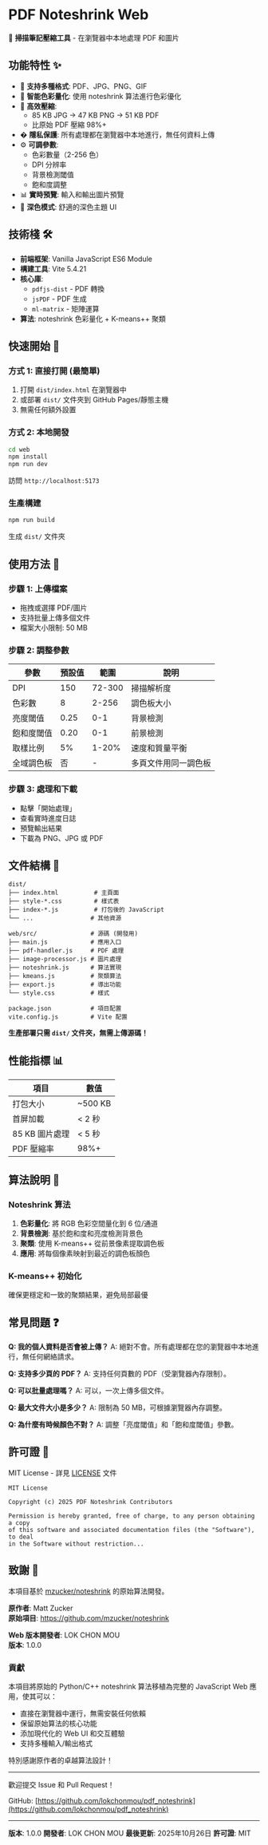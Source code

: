 # PDF Noteshrink Web

🚀 **掃描筆記壓縮工具** - 在瀏覽器中本地處理 PDF 和圖片


## 功能特性 ✨

- 📄 **支持多種格式**: PDF、JPG、PNG、GIF
- 🎨 **智能色彩量化**: 使用 noteshrink 算法進行色彩優化
- 🚀 **高效壓縮**: 
  - 85 KB JPG → 47 KB PNG → 51 KB PDF
  - 比原始 PDF 壓縮 98%+
- � **隱私保護**: 所有處理都在瀏覽器中本地進行，無任何資料上傳
- ⚙️ **可調參數**:
  - 色彩數量（2-256 色）
  - DPI 分辨率
  - 背景檢測閾值
  - 飽和度調整
- 📊 **實時預覽**: 輸入和輸出圖片預覽
- 🌙 **深色模式**: 舒適的深色主題 UI

## 技術棧 🛠

- **前端框架**: Vanilla JavaScript ES6 Module
- **構建工具**: Vite 5.4.21
- **核心庫**:
  - `pdfjs-dist` - PDF 轉換
  - `jsPDF` - PDF 生成
  - `ml-matrix` - 矩陣運算
- **算法**: noteshrink 色彩量化 + K-means++ 聚類

## 快速開始 🚀

### 方式 1: 直接打開 (最簡單)
1. 打開 `dist/index.html` 在瀏覽器中
2. 或部署 `dist/` 文件夾到 GitHub Pages/靜態主機
3. 無需任何額外設置

### 方式 2: 本地開發

```bash
cd web
npm install
npm run dev
```

訪問 `http://localhost:5173`

### 生產構建

```bash
npm run build
```

生成 `dist/` 文件夾

## 使用方法 📖

### 步驟 1: 上傳檔案
- 拖拽或選擇 PDF/圖片
- 支持批量上傳多個文件
- 檔案大小限制: 50 MB

### 步驟 2: 調整參數

| 參數 | 預設值 | 範圍 | 說明 |
|------|-------|------|------|
| DPI | 150 | 72-300 | 掃描解析度 |
| 色彩數 | 8 | 2-256 | 調色板大小 |
| 亮度閾值 | 0.25 | 0-1 | 背景檢測 |
| 飽和度閾值 | 0.20 | 0-1 | 前景檢測 |
| 取樣比例 | 5% | 1-20% | 速度和質量平衡 |
| 全域調色板 | 否 | - | 多頁文件用同一調色板 |

### 步驟 3: 處理和下載
- 點擊「開始處理」
- 查看實時進度日誌
- 預覽輸出結果
- 下載為 PNG、JPG 或 PDF



## 文件結構 📁

```
dist/
├── index.html          # 主頁面
├── style-*.css         # 樣式表
├── index-*.js          # 打包後的 JavaScript
└── ...                # 其他資源

web/src/               # 源碼 (開發用)
├── main.js            # 應用入口
├── pdf-handler.js     # PDF 處理
├── image-processor.js # 圖片處理
├── noteshrink.js      # 算法實現
├── kmeans.js          # 聚類算法
├── export.js          # 導出功能
└── style.css          # 樣式

package.json           # 項目配置
vite.config.js         # Vite 配置
```

**生產部署只需 `dist/` 文件夾，無需上傳源碼！**

## 性能指標 📊

| 項目 | 數值 |
|------|------|
| 打包大小 | ~500 KB |
| 首屏加載 | < 2 秒 |
| 85 KB 圖片處理 | < 5 秒 |
| PDF 壓縮率 | 98%+ |

## 算法說明 🔬

### Noteshrink 算法

1. **色彩量化**: 將 RGB 色彩空間量化到 6 位/通道
2. **背景檢測**: 基於飽和度和亮度檢測背景色
3. **聚類**: 使用 K-means++ 從前景像素提取調色板
4. **應用**: 將每個像素映射到最近的調色板顏色

### K-means++ 初始化

確保更穩定和一致的聚類結果，避免局部最優

## 常見問題 ❓

**Q: 我的個人資料是否會被上傳？**
A: 絕對不會。所有處理都在您的瀏覽器中本地進行，無任何網絡請求。

**Q: 支持多少頁的 PDF？**
A: 支持任何頁數的 PDF（受瀏覽器內存限制）。

**Q: 可以批量處理嗎？**
A: 可以，一次上傳多個文件。

**Q: 最大文件大小是多少？**
A: 限制為 50 MB，可根據瀏覽器內存調整。

**Q: 為什麼有時候顏色不對？**
A: 調整「亮度閾值」和「飽和度閾值」參數。

## 許可證 📄

MIT License - 詳見 [LICENSE](LICENSE) 文件

```
MIT License

Copyright (c) 2025 PDF Noteshrink Contributors

Permission is hereby granted, free of charge, to any person obtaining a copy
of this software and associated documentation files (the "Software"), to deal
in the Software without restriction...
```

## 致謝 🙏

本項目基於 [mzucker/noteshrink](https://github.com/mzucker/noteshrink) 的原始算法開發。

**原作者**: Matt Zucker  
**原始項目**: https://github.com/mzucker/noteshrink

**Web 版本開發者**: LOK CHON MOU  
**版本**: 1.0.0

### 貢獻

本項目將原始的 Python/C++ noteshrink 算法移植為完整的 JavaScript Web 應用，使其可以：
- 直接在瀏覽器中運行，無需安裝任何依賴
- 保留原始算法的核心功能
- 添加現代化的 Web UI 和交互體驗
- 支持多種輸入/輸出格式

特別感謝原作者的卓越算法設計！

---

歡迎提交 Issue 和 Pull Request！

GitHub: [https://github.com/lokchonmou/pdf_noteshrink](https://github.com/lokchonmou/pdf_noteshrink)

---

**版本**: 1.0.0
**開發者**: LOK CHON MOU
**最後更新**: 2025年10月26日
**許可證**: MIT
